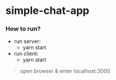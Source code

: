 # simple-chat-app

### How to run?
- run server:
  - yarn start
- run client:
  - yarn start

> open browser & enter localhost:3000
